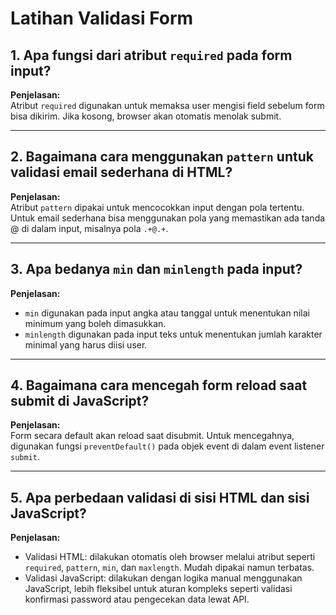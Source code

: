 # Latihan Validasi Form

## 1. Apa fungsi dari atribut `required` pada form input?
**Penjelasan:**  
Atribut `required` digunakan untuk memaksa user mengisi field sebelum form bisa dikirim. Jika kosong, browser akan otomatis menolak submit.

---

## 2. Bagaimana cara menggunakan `pattern` untuk validasi email sederhana di HTML?
**Penjelasan:**  
Atribut `pattern` dipakai untuk mencocokkan input dengan pola tertentu. Untuk email sederhana bisa menggunakan pola yang memastikan ada tanda @ di dalam input, misalnya pola `.+@.+`.

---

## 3. Apa bedanya `min` dan `minlength` pada input?
**Penjelasan:**  
- `min` digunakan pada input angka atau tanggal untuk menentukan nilai minimum yang boleh dimasukkan.  
- `minlength` digunakan pada input teks untuk menentukan jumlah karakter minimal yang harus diisi user.

---

## 4. Bagaimana cara mencegah form reload saat submit di JavaScript?
**Penjelasan:**  
Form secara default akan reload saat disubmit. Untuk mencegahnya, digunakan fungsi `preventDefault()` pada objek event di dalam event listener `submit`.

---

## 5. Apa perbedaan validasi di sisi HTML dan sisi JavaScript?
**Penjelasan:**  
- Validasi HTML: dilakukan otomatis oleh browser melalui atribut seperti `required`, `pattern`, `min`, dan `maxlength`. Mudah dipakai namun terbatas.  
- Validasi JavaScript: dilakukan dengan logika manual menggunakan JavaScript, lebih fleksibel untuk aturan kompleks seperti validasi konfirmasi password atau pengecekan data lewat API.
